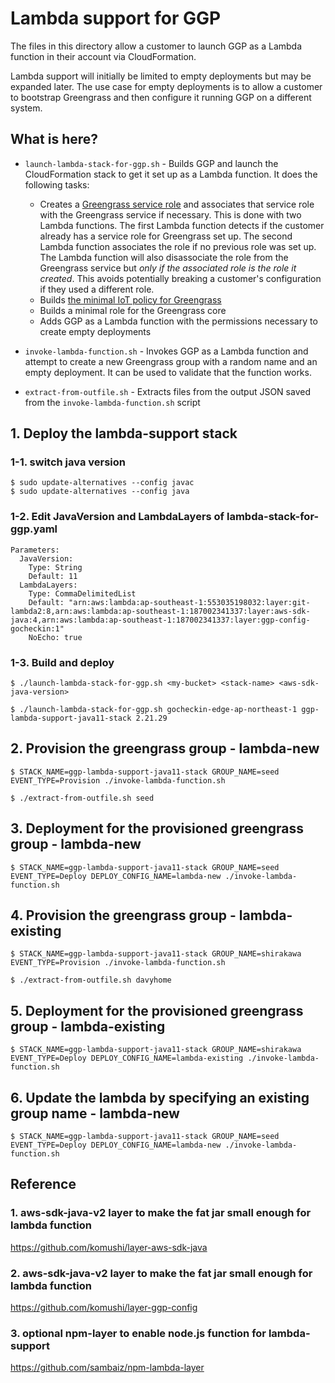 Lambda support for GGP
======================

The files in this directory allow a customer to launch GGP as a Lambda function in their account via CloudFormation.

Lambda support will initially be limited to empty deployments but may be expanded later. The use case for empty deployments
is to allow a customer to bootstrap Greengrass and then configure it running GGP on a different system.

What is here?
-------------

- `launch-lambda-stack-for-ggp.sh` - Builds GGP and launch the CloudFormation stack to get it
set up as a Lambda function. It does the following tasks:
  - Creates a [Greengrass service role](https://docs.aws.amazon.com/greengrass/latest/developerguide/service-role.html) and associates that service role with the Greengrass service
if necessary. This is done with two Lambda functions. The first Lambda function detects if the customer already has a
service role for Greengrass set up. The second Lambda function associates the role if no previous role was set up. The
Lambda function will also disassociate the role from the Greengrass service but *only if the associated role is the role it created*.
This avoids potentially breaking a customer's configuration if they used a different role.
  - Builds [the minimal IoT policy for Greengrass](https://docs.aws.amazon.com/greengrass/latest/developerguide/gg-sec.html#gg-config-sec-min-iot-policy)
  - Builds a minimal role for the Greengrass core
  - Adds GGP as a Lambda function with the permissions necessary to create empty deployments

- `invoke-lambda-function.sh` - Invokes GGP as a Lambda function and attempt to create a new Greengrass
group with a random name and an empty deployment. It can be used to validate that the function works.

- `extract-from-outfile.sh` - Extracts files from the output JSON saved from the `invoke-lambda-function.sh` script

## 1. Deploy the lambda-support stack

### 1-1. switch java version
```
$ sudo update-alternatives --config javac
$ sudo update-alternatives --config java
```

### 1-2. Edit JavaVersion and LambdaLayers of lambda-stack-for-ggp.yaml
```
Parameters:
  JavaVersion:
    Type: String
    Default: 11
  LambdaLayers:
    Type: CommaDelimitedList
    Default: "arn:aws:lambda:ap-southeast-1:553035198032:layer:git-lambda2:8,arn:aws:lambda:ap-southeast-1:187002341337:layer:aws-sdk-java:4,arn:aws:lambda:ap-southeast-1:187002341337:layer:ggp-config-gocheckin:1"
    NoEcho: true
```

### 1-3. Build and deploy

```
$ ./launch-lambda-stack-for-ggp.sh <my-bucket> <stack-name> <aws-sdk-java-version>
```

```
$ ./launch-lambda-stack-for-ggp.sh gocheckin-edge-ap-northeast-1 ggp-lambda-support-java11-stack 2.21.29
```


## 2. Provision the greengrass group - lambda-new
```
$ STACK_NAME=ggp-lambda-support-java11-stack GROUP_NAME=seed EVENT_TYPE=Provision ./invoke-lambda-function.sh

$ ./extract-from-outfile.sh seed
```

## 3. Deployment for the provisioned greengrass group - lambda-new
```
$ STACK_NAME=ggp-lambda-support-java11-stack GROUP_NAME=seed EVENT_TYPE=Deploy DEPLOY_CONFIG_NAME=lambda-new ./invoke-lambda-function.sh
```

## 4. Provision the greengrass group - lambda-existing
```
$ STACK_NAME=ggp-lambda-support-java11-stack GROUP_NAME=shirakawa EVENT_TYPE=Provision ./invoke-lambda-function.sh

$ ./extract-from-outfile.sh davyhome
```

## 5. Deployment for the provisioned greengrass group - lambda-existing
```
$ STACK_NAME=ggp-lambda-support-java11-stack GROUP_NAME=shirakawa EVENT_TYPE=Deploy DEPLOY_CONFIG_NAME=lambda-existing ./invoke-lambda-function.sh
```

## 6. Update the lambda by specifying an existing group name - lambda-new
```
$ STACK_NAME=ggp-lambda-support-java11-stack GROUP_NAME=seed EVENT_TYPE=Deploy DEPLOY_CONFIG_NAME=lambda-new ./invoke-lambda-function.sh
```


## Reference
### 1. aws-sdk-java-v2 layer to make the fat jar small enough for lambda function
https://github.com/komushi/layer-aws-sdk-java

### 2. aws-sdk-java-v2 layer to make the fat jar small enough for lambda function
https://github.com/komushi/layer-ggp-config

### 3. optional npm-layer to enable node.js function for lambda-support
https://github.com/sambaiz/npm-lambda-layer


